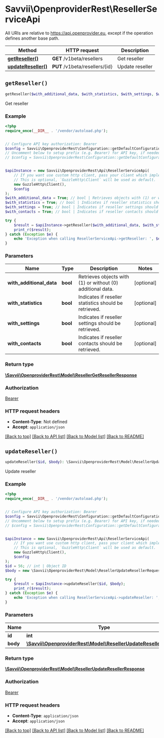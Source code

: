 # Savvii\OpenproviderRest\ResellerServiceApi

All URIs are relative to https://api.openprovider.eu, except if the operation defines another base path.

| Method | HTTP request | Description |
| ------------- | ------------- | ------------- |
| [**getReseller()**](ResellerServiceApi.md#getReseller) | **GET** /v1beta/resellers | Get reseller |
| [**updateReseller()**](ResellerServiceApi.md#updateReseller) | **PUT** /v1beta/resellers/{id} | Update reseller |


## `getReseller()`

```php
getReseller($with_additional_data, $with_statistics, $with_settings, $with_contacts): \Savvii\OpenproviderRest\Model\ResellerGetResellerResponse
```

Get reseller

### Example

```php
<?php
require_once(__DIR__ . '/vendor/autoload.php');


// Configure API key authorization: Bearer
$config = Savvii\OpenproviderRest\Configuration::getDefaultConfiguration()->setApiKey('Authorization', 'YOUR_API_KEY');
// Uncomment below to setup prefix (e.g. Bearer) for API key, if needed
// $config = Savvii\OpenproviderRest\Configuration::getDefaultConfiguration()->setApiKeyPrefix('Authorization', 'Bearer');


$apiInstance = new Savvii\OpenproviderRest\Api\ResellerServiceApi(
    // If you want use custom http client, pass your client which implements `GuzzleHttp\ClientInterface`.
    // This is optional, `GuzzleHttp\Client` will be used as default.
    new GuzzleHttp\Client(),
    $config
);
$with_additional_data = True; // bool | Retrieves objects with (1) or without (0) additional data.
$with_statistics = True; // bool | Indicates if reseller statistics should be retrieved.
$with_settings = True; // bool | Indicates if reseller settings should be retrieved.
$with_contacts = True; // bool | Indicates if reseller contacts should be retrieved.

try {
    $result = $apiInstance->getReseller($with_additional_data, $with_statistics, $with_settings, $with_contacts);
    print_r($result);
} catch (Exception $e) {
    echo 'Exception when calling ResellerServiceApi->getReseller: ', $e->getMessage(), PHP_EOL;
}
```

### Parameters

| Name | Type | Description  | Notes |
| ------------- | ------------- | ------------- | ------------- |
| **with_additional_data** | **bool**| Retrieves objects with (1) or without (0) additional data. | [optional] |
| **with_statistics** | **bool**| Indicates if reseller statistics should be retrieved. | [optional] |
| **with_settings** | **bool**| Indicates if reseller settings should be retrieved. | [optional] |
| **with_contacts** | **bool**| Indicates if reseller contacts should be retrieved. | [optional] |

### Return type

[**\Savvii\OpenproviderRest\Model\ResellerGetResellerResponse**](../Model/ResellerGetResellerResponse.md)

### Authorization

[Bearer](../../README.md#Bearer)

### HTTP request headers

- **Content-Type**: Not defined
- **Accept**: `application/json`

[[Back to top]](#) [[Back to API list]](../../README.md#endpoints)
[[Back to Model list]](../../README.md#models)
[[Back to README]](../../README.md)

## `updateReseller()`

```php
updateReseller($id, $body): \Savvii\OpenproviderRest\Model\ResellerUpdateResellerResponse
```

Update reseller

### Example

```php
<?php
require_once(__DIR__ . '/vendor/autoload.php');


// Configure API key authorization: Bearer
$config = Savvii\OpenproviderRest\Configuration::getDefaultConfiguration()->setApiKey('Authorization', 'YOUR_API_KEY');
// Uncomment below to setup prefix (e.g. Bearer) for API key, if needed
// $config = Savvii\OpenproviderRest\Configuration::getDefaultConfiguration()->setApiKeyPrefix('Authorization', 'Bearer');


$apiInstance = new Savvii\OpenproviderRest\Api\ResellerServiceApi(
    // If you want use custom http client, pass your client which implements `GuzzleHttp\ClientInterface`.
    // This is optional, `GuzzleHttp\Client` will be used as default.
    new GuzzleHttp\Client(),
    $config
);
$id = 56; // int | Object ID
$body = new \Savvii\OpenproviderRest\Model\ResellerUpdateResellerRequest(); // \Savvii\OpenproviderRest\Model\ResellerUpdateResellerRequest

try {
    $result = $apiInstance->updateReseller($id, $body);
    print_r($result);
} catch (Exception $e) {
    echo 'Exception when calling ResellerServiceApi->updateReseller: ', $e->getMessage(), PHP_EOL;
}
```

### Parameters

| Name | Type | Description  | Notes |
| ------------- | ------------- | ------------- | ------------- |
| **id** | **int**| Object ID | |
| **body** | [**\Savvii\OpenproviderRest\Model\ResellerUpdateResellerRequest**](../Model/ResellerUpdateResellerRequest.md)|  | |

### Return type

[**\Savvii\OpenproviderRest\Model\ResellerUpdateResellerResponse**](../Model/ResellerUpdateResellerResponse.md)

### Authorization

[Bearer](../../README.md#Bearer)

### HTTP request headers

- **Content-Type**: `application/json`
- **Accept**: `application/json`

[[Back to top]](#) [[Back to API list]](../../README.md#endpoints)
[[Back to Model list]](../../README.md#models)
[[Back to README]](../../README.md)

